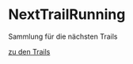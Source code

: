 # NextTrailRunning
Sammlung für die nächsten Trails

[zu den Trails](https://crunka3.github.io/NextTrailRunning/trails)
